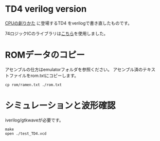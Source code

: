 # TD4 verilog version

[CPUの創りかた](https://www.amazon.co.jp/dp/4839909865) に登場するTD4
をverilogで書き直したものです。

74ロジックICのライブラリは[こちら](https://github.com/TimRudy/ice-chips-verilog)を使用しました。

# ROMデータのコピー

アセンブルの仕方はemulatorフォルダを参照ください。
アセンブル済のテキストファイルをrom.txtにコピーします。

```
cp rom/ramen.txt ./rom.txt
```

# シミュレーションと波形確認

iverilog/gtkwaveが必要です。

```
make
open ./test_TD4.vcd
```
